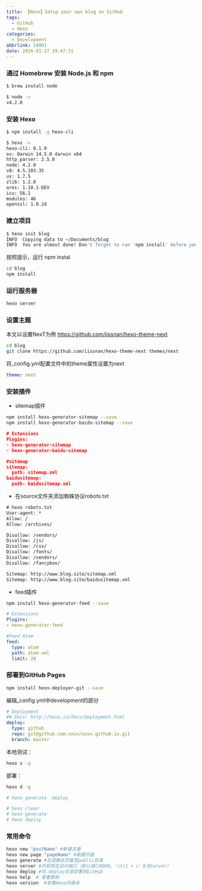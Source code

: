 ```yaml
---
title: 【Hexo】Setup your own blog on GitHub
tags:
  - GitHub
  - Hexo
categories:
  - Development
abbrlink: 54991
date: 2016-01-27 19:47:21
---
```


### 通过 Homebrew 安装 Node.js 和 npm

```bash
$ brew install node

$ node -v
v4.2.0
```

### 安装 Hexo

```bash
$ npm install -g hexo-cli

$ hexo -v
hexo-cli: 0.1.9
os: Darwin 14.5.0 darwin x64
http_parser: 2.5.0
node: 4.2.0
v8: 4.5.103.35
uv: 1.7.5
zlib: 1.2.8
ares: 1.10.1-DEV
icu: 56.1
modules: 46
openssl: 1.0.2d
```

<!-- more -->

### 建立项目

```bash
$ hexo init blog
INFO  Copying data to ~/Documents/blog
INFO  You are almost done! Don't forget to run 'npm install' before you start blogging with Hexo!
```

按照提示，运行 npm instal

```bash
cd blog
npm install
```

### 运行服务器

```bash
hexo server
```

### 设置主题

本文以设置NexT为例
<https://github.com/iissnan/hexo-theme-next>

```bash
cd blog
git clone https://github.com/iissnan/hexo-theme-next themes/next
```

将_config.yml配置文件中的theme属性设置为next

```yml
theme: next
```

### 安装插件

- sitemap插件

```bash
npm install hexo-generator-sitemap --save
npm install hexo-generator-baidu-sitemap --save
```

```json
# Extensions
Plugins:
- hexo-generator-sitemap
- hexo-generator-baidu-sitemap

#sitemap
sitemap:
  path: sitemap.xml
baidusitemap:
  path: baidusitemap.xml
```

- 在source文件夹添加蜘蛛协议robots.txt

```txt
# hexo robots.txt
User-agent: *
Allow: /
Allow: /archives/

Disallow: /vendors/
Disallow: /js/
Disallow: /css/
Disallow: /fonts/
Disallow: /vendors/
Disallow: /fancybox/

Sitemap: http://www.blog.site/sitemap.xml
Sitemap: http://www.blog.site/baidusitemap.xml
```

- feed插件

```bash
npm install hexo-generator-feed --save
```

```yml
# Extensions
Plugins:
- hexo-generator-feed

#Feed Atom
feed:
  type: atom
  path: atom.xml
  limit: 20
```

### 部署到GitHub Pages

```bash
npm install hexo-deployer-git --save
```

编辑_config.yml中development的部分

```yml
# Deployment
## Docs: http://hexo.io/docs/deployment.html
deploy:
  type: github
  repo: git@github.com:xxxx/xxxx.github.io.git
  branch: master
```

本地测试：

```bash
hexo s -g
```

部署：

```bash
hexo d -g

# hexo generate -deploy

# hexo clean
# hexo generate
# hexo deploy
```

### 常用命令

```bash
hexo new "postName" #新建文章
hexo new page "pageName" #新建页面
hexo generate #生成静态页面至public目录
hexo server #开启预览访问端口（默认端口4000，'ctrl + c'关闭server）
hexo deploy #将.deploy目录部署到GitHub
hexo help  # 查看帮助
hexo version  #查看Hexo的版本
```
